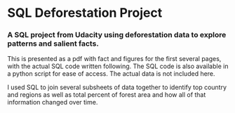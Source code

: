 # SQL Deforestation Project
### A SQL project from Udacity using deforestation data to explore patterns and salient facts. 

This is presented as a pdf with fact and figures for the first several pages, with the actual SQL code written following. The SQL code is also available in a python script for ease of access. The actual data is not included here.  

I used SQL to join several subsheets of data together to identify top country and regions as well as total percent of forest area and how all of that information changed over time. 
